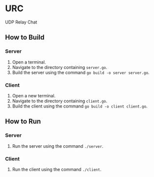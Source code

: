 # URC
UDP Relay Chat

## How to Build

### Server

1. Open a terminal.
2. Navigate to the directory containing `server.go`.
3. Build the server using the command `go build -o server server.go`.

### Client

1. Open a new terminal.
2. Navigate to the directory containing `client.go`.
3. Build the client using the command `go build -o client client.go`.

## How to Run

### Server

1. Run the server using the command `./server`.

### Client

1. Run the client using the command `./client`.

